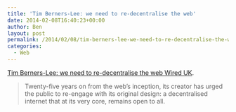 ```yaml
---
title: 'Tim Berners-Lee: we need to re-decentralise the web'
date: 2014-02-08T16:40:23+00:00
author: Ben
layout: post
permalink: /2014/02/08/tim-berners-lee-we-need-to-re-decentralise-the-web/
categories:
  - Web
---
```

[Tim Berners-Lee: we need to re-decentralise the web Wired UK](http://www.wired.co.uk/news/archive/2014-02/06/tim-berners-lee-reclaim-the-web).

> Twenty-five years on from the web&#8217;s inception, its creator has urged the public to re-engage with its original design: a decentralised internet that at its very core, remains open to all.